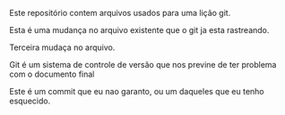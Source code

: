 Este repositório contem arquivos usados para uma lição git.

Esta é uma mudança no arquivo existente que o git ja esta rastreando.

Terceira mudaça no arquivo.

Git é um sistema de controle de versão que nos previne de ter problema com o documento final

Este é um commit que eu nao garanto, ou um daqueles que eu tenho esquecido.